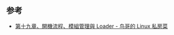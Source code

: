 


## 参考

- [第十九章、開機流程、模組管理與 Loader - 鸟哥的 Linux 私房菜](https://linux.vbird.org/linux_basic/centos7/0510osloader.php)